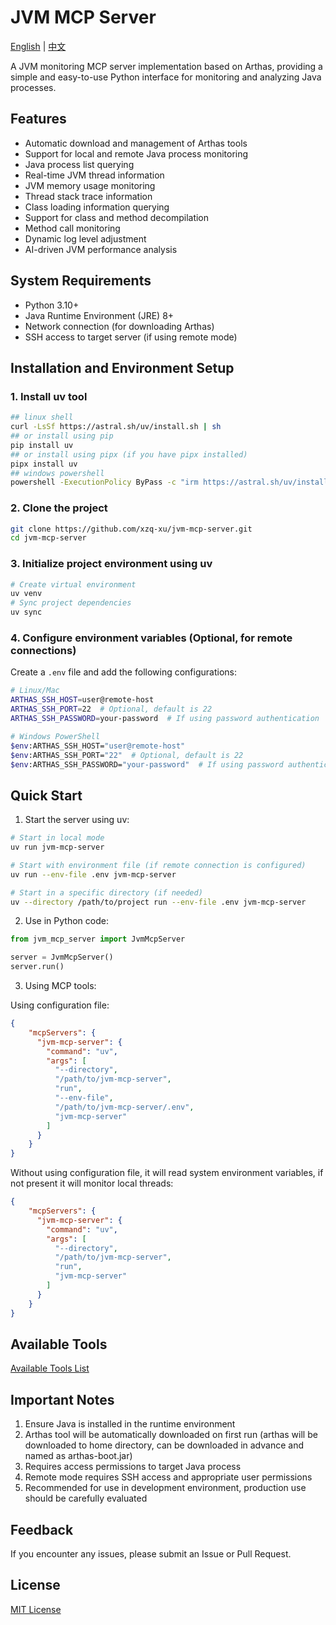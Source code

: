 # JVM MCP Server

[English](README.md) | [中文](README_zh.md)

A JVM monitoring MCP server implementation based on Arthas, providing a simple and easy-to-use Python interface for monitoring and analyzing Java processes.

## Features

- Automatic download and management of Arthas tools
- Support for local and remote Java process monitoring
- Java process list querying
- Real-time JVM thread information
- JVM memory usage monitoring
- Thread stack trace information
- Class loading information querying
- Support for class and method decompilation
- Method call monitoring
- Dynamic log level adjustment
- AI-driven JVM performance analysis

## System Requirements

- Python 3.10+
- Java Runtime Environment (JRE) 8+
- Network connection (for downloading Arthas)
- SSH access to target server (if using remote mode)

## Installation and Environment Setup

### 1. Install uv tool

```bash
## linux shell
curl -LsSf https://astral.sh/uv/install.sh | sh
## or install using pip
pip install uv
## or install using pipx (if you have pipx installed)
pipx install uv 
## windows powershell
powershell -ExecutionPolicy ByPass -c "irm https://astral.sh/uv/install.ps1 | iex"
```

### 2. Clone the project

```bash
git clone https://github.com/xzq-xu/jvm-mcp-server.git
cd jvm-mcp-server
```

### 3. Initialize project environment using uv

```bash
# Create virtual environment
uv venv
# Sync project dependencies
uv sync
```

### 4. Configure environment variables (Optional, for remote connections)

Create a `.env` file and add the following configurations:

```bash
# Linux/Mac
ARTHAS_SSH_HOST=user@remote-host
ARTHAS_SSH_PORT=22  # Optional, default is 22
ARTHAS_SSH_PASSWORD=your-password  # If using password authentication

# Windows PowerShell
$env:ARTHAS_SSH_HOST="user@remote-host"
$env:ARTHAS_SSH_PORT="22"  # Optional, default is 22
$env:ARTHAS_SSH_PASSWORD="your-password"  # If using password authentication
```

## Quick Start

1. Start the server using uv:

```bash
# Start in local mode
uv run jvm-mcp-server

# Start with environment file (if remote connection is configured)
uv run --env-file .env jvm-mcp-server

# Start in a specific directory (if needed)
uv --directory /path/to/project run --env-file .env jvm-mcp-server
```

2. Use in Python code:

```python
from jvm_mcp_server import JvmMcpServer

server = JvmMcpServer()
server.run()
```

3. Using MCP tools:

Using configuration file:
```json 
{
    "mcpServers": {
      "jvm-mcp-server": {
        "command": "uv",
        "args": [
          "--directory",
          "/path/to/jvm-mcp-server",
          "run",
          "--env-file",
          "/path/to/jvm-mcp-server/.env",
          "jvm-mcp-server"
        ]
      }
    }
}
```
Without using configuration file, it will read system environment variables, if not present it will monitor local threads:
```json 
{
    "mcpServers": {
      "jvm-mcp-server": {
        "command": "uv",
        "args": [
          "--directory",
          "/path/to/jvm-mcp-server",
          "run",
          "jvm-mcp-server"
        ]
      }
    }
}
```

## Available Tools

[Available Tools List](./doc/available_tools.md)

## Important Notes

1. Ensure Java is installed in the runtime environment
2. Arthas tool will be automatically downloaded on first run (arthas will be downloaded to home directory, can be downloaded in advance and named as arthas-boot.jar)
3. Requires access permissions to target Java process
4. Remote mode requires SSH access and appropriate user permissions
5. Recommended for use in development environment, production use should be carefully evaluated

## Feedback

If you encounter any issues, please submit an Issue or Pull Request.

## License

[MIT License](./LICENSE) 